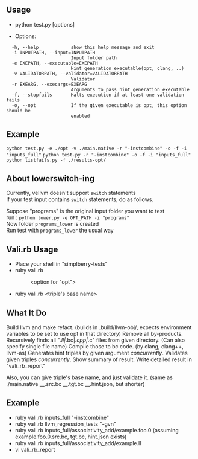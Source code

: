 ## Usage ##

- python test.py [options]

- Options:
```
  -h, --help            show this help message and exit
  -i INPUTPATH, --input=INPUTPATH
                        Input folder path
  -e EXEPATH, --executable=EXEPATH
                        Hint generation executable(opt, clang, ..)
  -v VALIDATORPATH, --validator=VALIDATORPATH
                        Validator
  -r EXEARG, --execargs=EXEARG
                        Arguments to pass hint generation executable
  -f, --stopfails       Halts execution if at least one validation fails
  -o, --opt             If the given executable is opt, this option should be
                        enabled
```

## Example ##

`python test.py -e ./opt -v ./main.native -r "-instcombine" -o -f -i "inputs_full"`
`python test.py -r "-instcombine" -o -f -i "inputs_full"`
`python listfails.py -f ./results-opt/`

## About lowerswitch-ing ##
Currently, vellvm doesn't support `switch` statements  
If your test input contains `switch` statements, do as follows.  

Suppose "programs" is the original input folder you want to test  
run : `python lower.py -e OPT_PATH -i "programs"`  
Now folder `programs_lower` is created  
Run test with `programs_lower` the usual way  

## Vali.rb Usage ##
- Place your shell in "simplberry-tests"
- ruby vali.rb <dir or file name> <option for "opt">
- ruby vali.rb <triple's base name>

## What It Do ##
Build llvm and make refact. (builds in .build/llvm-obj/, expects environment variables to be set to use opt in that directory)
Remove all by-products.
Recursively finds all "*.ll|*.bc|*.cpp|*.c" files from given directory.
(Can also specify single file name)
Compile those to bc code. (by clang, clang++, llvm-as)
Generates hint triples by given argument *concurrently*.
Validates given triples *concurrently*.
Show summary of result.
Write detailed result in "vali_rb_report"

Also, you can give triple's base name, and just validate it.
(same as ./main.native __.src.bc __.tgt.bc __.hint.json, but shorter)

## Example ##
- ruby vali.rb inputs_full "-instcombine"
- ruby vali.rb llvm_regression_tests "-gvn"
- ruby vali.rb inputs_full/associativity_add/example.foo.0 (assuming example.foo.0.src.bc, tgt.bc, hint.json exists)
- ruby vali.rb inputs_full/associativity_add/example.ll
- vi vali_rb_report
